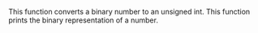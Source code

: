 This function converts a binary number to an unsigned int.
This function prints the binary representation of a number.

